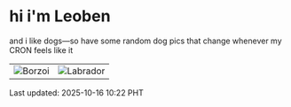 # hi i'm Leoben

and i like dogs—so have some random dog pics that change whenever my CRON feels like it

|  |  |
|--------|----------|
| ![Borzoi](https://random-dog-vercel.vercel.app/api/random-borzoi?v=1760581321) | ![Labrador](https://random-dog-vercel.vercel.app/api/random-labrador?v=1760581321) |

Last updated: 2025-10-16 10:22 PHT
